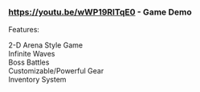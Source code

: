 ### https://youtu.be/wWP19RlTqE0 - Game Demo
 
Features:

2-D Arena Style Game
<br />
Infinite Waves
<br />
Boss Battles
<br />
Customizable/Powerful Gear
<br />
Inventory System